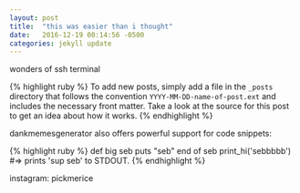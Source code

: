 ```yaml
---
layout: post
title:  "this was easier than i thought"
date:   2016-12-19 00:14:56 -0500
categories: jekyll update
---
```

wonders of ssh terminal 


{% highlight ruby %}
To add new posts, simply add a file in the `_posts` directory that follows the convention `YYYY-MM-DD-name-of-post.ext` and includes the necessary front matter. Take a look at the source for this post to get an idea about how it works.
{% endhighlight %}


dankmemesgenerator also offers powerful support for code snippets:

{% highlight ruby %}
def big seb
  puts "seb"
end of seb
print_hi('sebbbbb')
#=> prints 'sup seb' to STDOUT.
{% endhighlight %}


instagram: pickmerice
